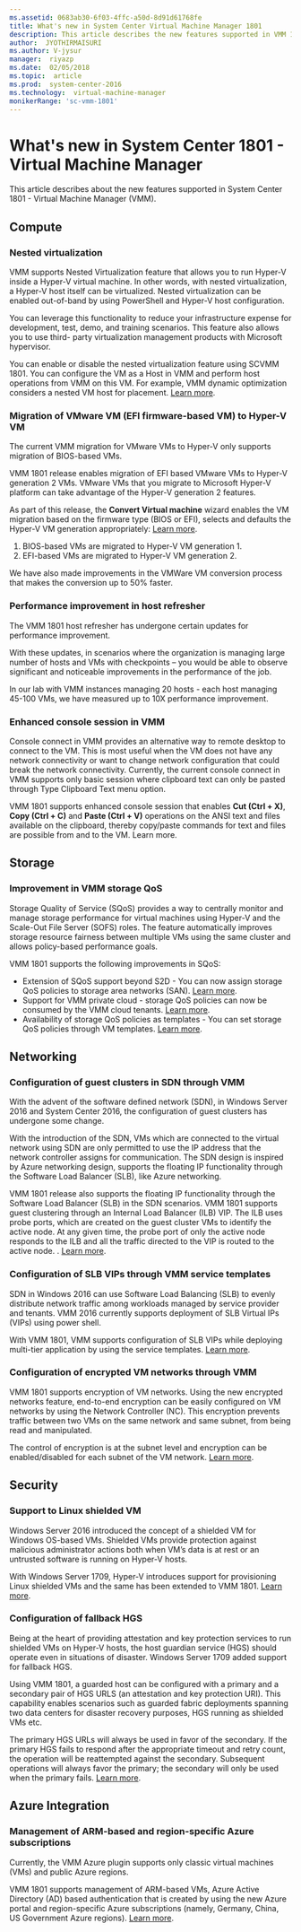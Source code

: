 ```yaml
---
ms.assetid: 0683ab30-6f03-4ffc-a50d-8d91d61768fe
title: What's new in System Center Virtual Machine Manager 1801
description: This article describes the new features supported in VMM 1801.
author:  JYOTHIRMAISURI
ms.author: V-jysur
manager:  riyazp
ms.date:  02/05/2018
ms.topic:  article
ms.prod:  system-center-2016
ms.technology:  virtual-machine-manager
monikerRange: 'sc-vmm-1801'
---
```


# What's new in System Center 1801 - Virtual Machine Manager

This article describes about the new features supported in System Center 1801 - Virtual Machine Manager (VMM).

## Compute

### Nested virtualization
VMM  supports Nested Virtualization feature that allows you to run Hyper-V inside a Hyper-V virtual machine. In other words, with nested virtualization, a Hyper-V host itself can be virtualized. Nested virtualization can be enabled out-of-band by using PowerShell and Hyper-V host configuration.

You can leverage this functionality to reduce your infrastructure expense for development, test, demo, and training scenarios. This feature also allows you to use third- party virtualization management products with Microsoft hypervisor.

You can enable or disable the nested virtualization feature using SCVMM 1801. You can configure the VM as a Host in VMM and perform host operations from VMM on this VM. For example, VMM dynamic optimization considers a nested VM host for placement.  [Learn more](vm-nested-virtualization.md).


### Migration of VMware VM (EFI firmware-based VM) to Hyper-V VM

The current VMM migration for VMware VMs to Hyper-V only supports migration of BIOS-based VMs.

VMM 1801 release enables migration of EFI based VMware VMs to Hyper-V generation 2 VMs. VMware VMs that you migrate to Microsoft Hyper-V platform can take advantage of the Hyper-V generation 2 features.

As part of this release, the **Convert Virtual machine** wizard enables the VM migration based on the firmware type (BIOS or EFI), selects and defaults the Hyper-V VM generation appropriately: [Learn more](vm-convert-vmware.md).

1.	BIOS-based VMs are migrated to Hyper-V VM generation 1.
2.	EFI-based VMs are migrated to Hyper-V VM generation 2.

We have also made improvements in the VMWare VM conversion process that makes the conversion up to 50% faster.

### Performance improvement in host refresher

The VMM 1801 host refresher has undergone certain updates for performance improvement.

With these updates, in scenarios where the organization is managing large number of hosts and VMs with checkpoints – you would be able to observe significant and noticeable improvements in the performance of the job.

In our lab with VMM instances managing 20 hosts - each host managing 45-100 VMs, we have measured up to 10X performance improvement.

### Enhanced console session in VMM

Console connect in VMM provides an alternative way to remote desktop to connect to the VM. This is most useful when the VM does not have any network connectivity or want to change network configuration that could break the network connectivity. Currently, the current console connect in VMM supports only basic session where clipboard text can only be pasted through Type Clipboard Text menu option.

VMM 1801 supports enhanced console session that enables **Cut (Ctrl + X)**, **Copy (Ctrl + C)** and **Paste (Ctrl + V)** operations on the ANSI text and files available on the clipboard, thereby copy/paste commands for text and files are possible from and to the VM. Learn more.

## Storage

### Improvement in VMM storage QoS
Storage Quality of Service (SQoS) provides a way to centrally monitor and manage storage performance for virtual machines using Hyper-V and the Scale-Out File Server (SOFS) roles. The feature automatically improves storage resource fairness between multiple VMs using the same cluster and allows policy-based performance goals.

VMM 1801 supports the following improvements in SQoS:

- Extension of SQoS support beyond S2D - You can now assign storage QoS policies to storage area networks (SAN). [Learn more](qos-storage-clusters.md).
- Support for VMM private cloud - storage QoS policies can now be consumed by the VMM cloud tenants. [Learn more](cloud-create.md).
- Availability of storage QoS policies as templates - You can set storage QoS policies through VM templates. [Learn more](library-vm-templates.md).


## Networking

### Configuration of guest clusters in SDN through VMM

With the advent of the software defined network (SDN), in Windows Server 2016 and System Center 2016, the configuration of guest clusters has undergone some change.

With the introduction of the SDN, VMs which are connected to the virtual network using SDN are only permitted to use the IP address that the network controller assigns for communication. The SDN design is inspired by Azure networking design, supports the floating IP functionality through the Software Load Balancer (SLB), like Azure networking.

VMM 1801 release also supports the floating IP functionality through the Software Load Balancer (SLB) in the SDN scenarios. VMM 1801 supports guest clustering through an Internal Load Balancer (ILB) VIP. The ILB uses probe ports, which are created on the guest cluster VMs to identify the active node. At any given time, the probe port of only the active node responds to the ILB and all the traffic directed to the VIP is routed to the active node.
. [Learn more](sdn-guest-clusters.md).

### Configuration of  SLB VIPs through VMM service templates
SDN in Windows 2016 can use Software Load Balancing (SLB) to evenly distribute network traffic among workloads managed by service provider and tenants. VMM 2016 currently supports deployment of  SLB Virtual IPs (VIPs) using power shell.

With VMM 1801, VMM supports configuration of SLB VIPs while deploying multi-tier application by using the service templates. [Learn more](sdn-configure-slb-vip.md).

### Configuration of encrypted VM networks through VMM

VMM 1801 supports encryption of VM networks. Using the new encrypted networks feature, end-to-end encryption can be easily configured on VM networks by using the Network Controller (NC). This encryption prevents traffic between two VMs on the same network and same subnet, from being read and manipulated.

The control of encryption is at the subnet level and encryption can be enabled/disabled for each subnet of the VM network. [Learn more](sdn-encrypt-networks.md).

## Security

### Support to Linux shielded VM
Windows Server 2016 introduced the concept of a shielded VM for Windows OS-based VMs. Shielded VMs provide protection against malicious administrator actions both when VM’s data is at rest or an untrusted software is running on Hyper-V hosts.

With Windows Server 1709, Hyper-V introduces support for provisioning Linux shielded VMs and the same has been extended to VMM 1801. [Learn more](https://docs.microsoft.com/en-us/windows-server/virtualization/guarded-fabric-shielded-vm/guarded-fabric-create-a-linux-shielded-vm-template).

### Configuration of fallback HGS
Being at the heart of providing attestation and key protection services to run shielded VMs on Hyper-V hosts, the host guardian service (HGS) should operate even in situations of disaster. Windows Server 1709 added support for fallback HGS.

Using VMM 1801, a guarded host can be configured with a primary and a secondary pair of HGS URLS (an attestation and key protection URI). This capability enables scenarios such as guarded fabric deployments spanning two data centers for disaster recovery purposes, HGS running as shielded VMs etc.

The primary HGS URLs will always be used in favor of the secondary.  If the primary HGS fails to respond after the appropriate timeout and retry count, the operation will be reattempted against the secondary.  Subsequent operations will always favor the primary; the secondary will only be used when the primary fails.
[Learn more](guarded-fallback-hgs.md).

## Azure Integration

### Management of ARM-based and region-specific Azure subscriptions

Currently, the VMM Azure plugin supports only classic virtual machines (VMs) and public Azure regions.

VMM 1801 supports management of ARM-based VMs, Azure Active Directory (AD) based authentication that is created by using the new Azure portal and region-specific Azure subscriptions (namely, Germany, China, US Government Azure regions). [Learn more](vms-manage-azure-ad-and-region-specific.md).
